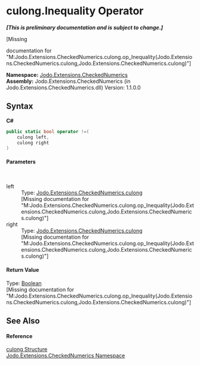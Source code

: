 # culong.Inequality Operator 
 _**\[This is preliminary documentation and is subject to change.\]**_

\[Missing <summary> documentation for "M:Jodo.Extensions.CheckedNumerics.culong.op_Inequality(Jodo.Extensions.CheckedNumerics.culong,Jodo.Extensions.CheckedNumerics.culong)"\]

**Namespace:**&nbsp;<a href="N_Jodo_Extensions_CheckedNumerics">Jodo.Extensions.CheckedNumerics</a><br />**Assembly:**&nbsp;Jodo.Extensions.CheckedNumerics (in Jodo.Extensions.CheckedNumerics.dll) Version: 1.1.0.0

## Syntax

**C#**<br />
``` C#
public static bool operator !=(
	culong left,
	culong right
)
```


#### Parameters
&nbsp;<dl><dt>left</dt><dd>Type: <a href="T_Jodo_Extensions_CheckedNumerics_culong">Jodo.Extensions.CheckedNumerics.culong</a><br />\[Missing <param name="left"/> documentation for "M:Jodo.Extensions.CheckedNumerics.culong.op_Inequality(Jodo.Extensions.CheckedNumerics.culong,Jodo.Extensions.CheckedNumerics.culong)"\]</dd><dt>right</dt><dd>Type: <a href="T_Jodo_Extensions_CheckedNumerics_culong">Jodo.Extensions.CheckedNumerics.culong</a><br />\[Missing <param name="right"/> documentation for "M:Jodo.Extensions.CheckedNumerics.culong.op_Inequality(Jodo.Extensions.CheckedNumerics.culong,Jodo.Extensions.CheckedNumerics.culong)"\]</dd></dl>

#### Return Value
Type: <a href="https://docs.microsoft.com/dotnet/api/system.boolean" target="_blank" rel="noopener noreferrer">Boolean</a><br />\[Missing <returns> documentation for "M:Jodo.Extensions.CheckedNumerics.culong.op_Inequality(Jodo.Extensions.CheckedNumerics.culong,Jodo.Extensions.CheckedNumerics.culong)"\]

## See Also


#### Reference
<a href="T_Jodo_Extensions_CheckedNumerics_culong">culong Structure</a><br /><a href="N_Jodo_Extensions_CheckedNumerics">Jodo.Extensions.CheckedNumerics Namespace</a><br />